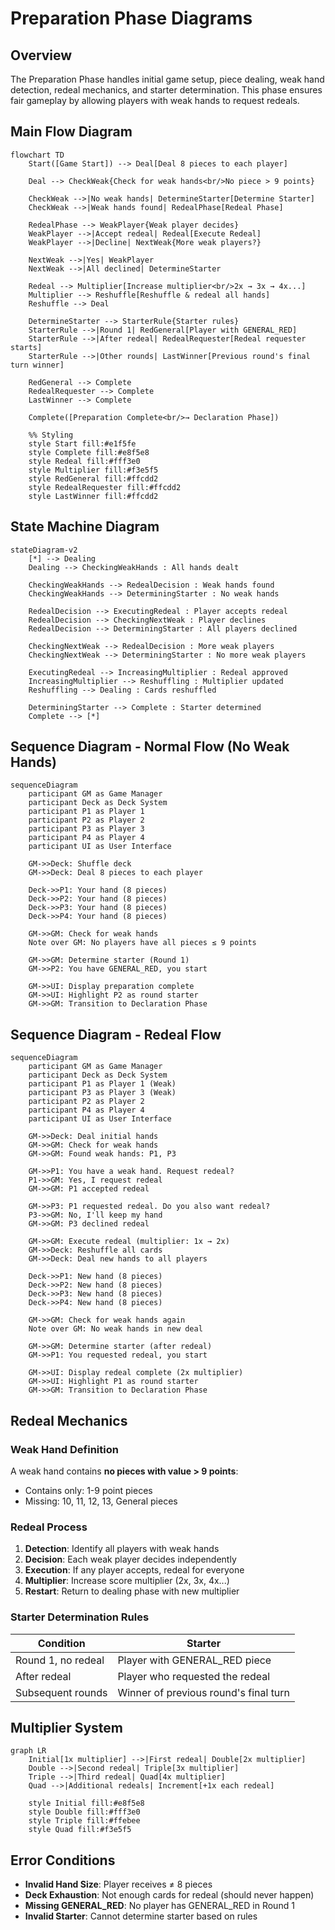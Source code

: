 # Preparation Phase Diagrams

## Overview
The Preparation Phase handles initial game setup, piece dealing, weak hand detection, redeal mechanics, and starter determination. This phase ensures fair gameplay by allowing players with weak hands to request redeals.

## Main Flow Diagram

```mermaid
flowchart TD
    Start([Game Start]) --> Deal[Deal 8 pieces to each player]
    
    Deal --> CheckWeak{Check for weak hands<br/>No piece > 9 points}
    
    CheckWeak -->|No weak hands| DetermineStarter[Determine Starter]
    CheckWeak -->|Weak hands found| RedealPhase[Redeal Phase]
    
    RedealPhase --> WeakPlayer{Weak player decides}
    WeakPlayer -->|Accept redeal| Redeal[Execute Redeal]
    WeakPlayer -->|Decline| NextWeak{More weak players?}
    
    NextWeak -->|Yes| WeakPlayer
    NextWeak -->|All declined| DetermineStarter
    
    Redeal --> Multiplier[Increase multiplier<br/>2x → 3x → 4x...]
    Multiplier --> Reshuffle[Reshuffle & redeal all hands]
    Reshuffle --> Deal
    
    DetermineStarter --> StarterRule{Starter rules}
    StarterRule -->|Round 1| RedGeneral[Player with GENERAL_RED]
    StarterRule -->|After redeal| RedealRequester[Redeal requester starts]
    StarterRule -->|Other rounds| LastWinner[Previous round's final turn winner]
    
    RedGeneral --> Complete
    RedealRequester --> Complete
    LastWinner --> Complete
    
    Complete([Preparation Complete<br/>→ Declaration Phase])
    
    %% Styling
    style Start fill:#e1f5fe
    style Complete fill:#e8f5e8
    style Redeal fill:#fff3e0
    style Multiplier fill:#f3e5f5
    style RedGeneral fill:#ffcdd2
    style RedealRequester fill:#ffcdd2
    style LastWinner fill:#ffcdd2
```

## State Machine Diagram

```mermaid
stateDiagram-v2
    [*] --> Dealing
    Dealing --> CheckingWeakHands : All hands dealt
    
    CheckingWeakHands --> RedealDecision : Weak hands found
    CheckingWeakHands --> DeterminingStarter : No weak hands
    
    RedealDecision --> ExecutingRedeal : Player accepts redeal
    RedealDecision --> CheckingNextWeak : Player declines
    RedealDecision --> DeterminingStarter : All players declined
    
    CheckingNextWeak --> RedealDecision : More weak players
    CheckingNextWeak --> DeterminingStarter : No more weak players
    
    ExecutingRedeal --> IncreasingMultiplier : Redeal approved
    IncreasingMultiplier --> Reshuffling : Multiplier updated
    Reshuffling --> Dealing : Cards reshuffled
    
    DeterminingStarter --> Complete : Starter determined
    Complete --> [*]
```

## Sequence Diagram - Normal Flow (No Weak Hands)

```mermaid
sequenceDiagram
    participant GM as Game Manager
    participant Deck as Deck System
    participant P1 as Player 1
    participant P2 as Player 2
    participant P3 as Player 3
    participant P4 as Player 4
    participant UI as User Interface
    
    GM->>Deck: Shuffle deck
    GM->>Deck: Deal 8 pieces to each player
    
    Deck->>P1: Your hand (8 pieces)
    Deck->>P2: Your hand (8 pieces)
    Deck->>P3: Your hand (8 pieces)
    Deck->>P4: Your hand (8 pieces)
    
    GM->>GM: Check for weak hands
    Note over GM: No players have all pieces ≤ 9 points
    
    GM->>GM: Determine starter (Round 1)
    GM->>P2: You have GENERAL_RED, you start
    
    GM->>UI: Display preparation complete
    GM->>UI: Highlight P2 as round starter
    GM->>GM: Transition to Declaration Phase
```

## Sequence Diagram - Redeal Flow

```mermaid
sequenceDiagram
    participant GM as Game Manager
    participant Deck as Deck System
    participant P1 as Player 1 (Weak)
    participant P3 as Player 3 (Weak)
    participant P2 as Player 2
    participant P4 as Player 4
    participant UI as User Interface
    
    GM->>Deck: Deal initial hands
    GM->>GM: Check for weak hands
    GM->>GM: Found weak hands: P1, P3
    
    GM->>P1: You have a weak hand. Request redeal?
    P1->>GM: Yes, I request redeal
    GM->>GM: P1 accepted redeal
    
    GM->>P3: P1 requested redeal. Do you also want redeal?
    P3->>GM: No, I'll keep my hand
    GM->>GM: P3 declined redeal
    
    GM->>GM: Execute redeal (multiplier: 1x → 2x)
    GM->>Deck: Reshuffle all cards
    GM->>Deck: Deal new hands to all players
    
    Deck->>P1: New hand (8 pieces)
    Deck->>P2: New hand (8 pieces) 
    Deck->>P3: New hand (8 pieces)
    Deck->>P4: New hand (8 pieces)
    
    GM->>GM: Check for weak hands again
    Note over GM: No weak hands in new deal
    
    GM->>GM: Determine starter (after redeal)
    GM->>P1: You requested redeal, you start
    
    GM->>UI: Display redeal complete (2x multiplier)
    GM->>UI: Highlight P1 as round starter
    GM->>GM: Transition to Declaration Phase
```

## Redeal Mechanics

### Weak Hand Definition
A weak hand contains **no pieces with value > 9 points**:
- Contains only: 1-9 point pieces
- Missing: 10, 11, 12, 13, General pieces

### Redeal Process
1. **Detection**: Identify all players with weak hands
2. **Decision**: Each weak player decides independently
3. **Execution**: If any player accepts, redeal for everyone
4. **Multiplier**: Increase score multiplier (2x, 3x, 4x...)
5. **Restart**: Return to dealing phase with new multiplier

### Starter Determination Rules

| Condition | Starter |
|-----------|---------|
| Round 1, no redeal | Player with GENERAL_RED piece |
| After redeal | Player who requested the redeal |
| Subsequent rounds | Winner of previous round's final turn |

## Multiplier System

```mermaid
graph LR
    Initial[1x multiplier] -->|First redeal| Double[2x multiplier]
    Double -->|Second redeal| Triple[3x multiplier]
    Triple -->|Third redeal| Quad[4x multiplier]
    Quad -->|Additional redeals| Increment[+1x each redeal]
    
    style Initial fill:#e8f5e8
    style Double fill:#fff3e0
    style Triple fill:#ffebee
    style Quad fill:#f3e5f5
```

## Error Conditions

- **Invalid Hand Size**: Player receives ≠ 8 pieces
- **Deck Exhaustion**: Not enough cards for redeal (should never happen)
- **Missing GENERAL_RED**: No player has GENERAL_RED in Round 1
- **Invalid Starter**: Cannot determine starter based on rules